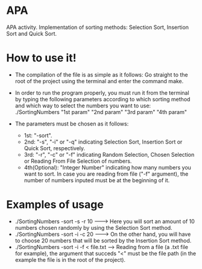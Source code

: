 # APA
APA activity. Implementation of sorting methods: Selection Sort, Insertion Sort and Quick Sort.

# How to use it!

- The compilation of the file is as simple as it follows:
Go straight to the root of the project using the terminal and enter the command make.
- In order to run the program properly, you must run it from the terminal by typing the following parameters according to which sorting method and which way to select the numbers you want to use: ./SortingNumbers "1st param" "2nd param" "3rd param" "4th param" 
  
- The parameters must be chosen as it follows:
  - 1st: "-sort".
  - 2nd: "-s", "-i" or "-q" indicating Selection Sort, Insertion Sort or Quick Sort, respectively.
  - 3rd: "-r", "-c" or "-f" indicating Random Selection, Chosen Selection or Reading From File Selection of numbers.
  - 4th(Optional): "Integer Number" indicating how many numbers you want to sort. In case you are reading from file ("-f" argument), the number of numbers inputed must be at the beginning of it.
  
 # Examples of usage
   - ./SortingNumbers -sort -s -r 10 ---> Here you will sort an amount of 10 numbers chosen randomly by using the Selection Sort method.
   - ./SortingNumbers -sort -i -c 20 ---> On the other hand, you will have to choose 20 numbers that will be sorted by the Insertion Sort method.
   - ./SortingNumbers -sort -i -f < file.txt --> Reading from a file (a .txt file for example), the argument that succeds "<" must be the file path (in the example the file is in the root of the project).   
   
 
